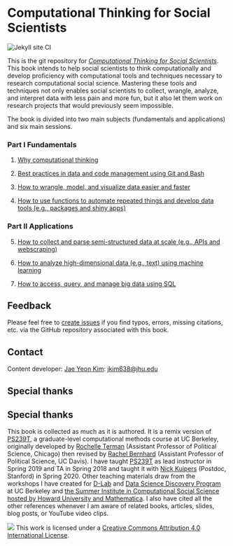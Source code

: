# Computational Thinking for Social Scientists

![Jekyll site CI](https://github.com/jaeyk/PS239T/workflows/Jekyll%20site%20CI/badge.svg)

This is the git repository for [*Computational Thinking for Social Scientists*](https://jaeyk.github.io/PS239T/). This book intends to help social scientists to think computationally and develop proficiency with computational tools and techniques necessary to research computational social science. Mastering these tools and techniques not only enables social scientists to collect, wrangle, analyze, and interpret data with less pain and more fun, but it also let them work on research projects that would previously seem impossible. 

The book is divided into two main subjects (fundamentals and applications) and six main sessions. 

### Part I Fundamentals

1. [Why computational thinking](https://jaeyk.github.io/PS239T/motivation.html)

2. [Best practices in data and code management using Git and Bash](https://jaeyk.github.io/PS239T/git_bash.html)

3. [How to wrangle, model, and visualize data easier and faster](https://jaeyk.github.io/PS239T/tidy_data.html) 

4. [How to use functions to automate repeated things and develop data tools (e.g., packages and shiny apps)](https://jaeyk.github.io/PS239T/functional_programming.html) 

### Part II Applications

5. [How to collect and parse semi-structured data at scale (e.g., APIs and webscraping)](https://jaeyk.github.io/PS239T/semi_structured_data.html) 

6. [How to analyze high-dimensional data (e.g., text) using machine learning](https://jaeyk.github.io/PS239T/machine_learning.html) 

7. [How to access, query, and manage big data using SQL](https://jaeyk.github.io/PS239T/big_data.html) 

## Feedback

Please feel free to [create issues](https://github.com/jaeyk/PS239T/issues) if you find typos, errors, missing citations, etc. via the GitHub repository associated with this book. 

## Contact

Content developer: [Jae Yeon Kim](https://jaeyk.github.io/): jkim638@jhu.edu

## Special thanks 

## Special thanks 

This book is collected as much as it is authored. It is a remix version of [PS239T](https://github.com/rochelleterman/PS239T), a graduate-level computational methods course at UC Berkeley, originally developed by [Rochelle Terman](http://rochelleterman.com/) (Assistant Professor of Political Science, Chicago) then revised by [Rachel Bernhard](http://rachelbernhard.com/) (Assistant Professor of Political Science, UC Davis). I have taught [PS239T](https://github.com/PS239T/spring_2021) as lead instructor in Spring 2019 and TA in Spring 2018 and taught it with [Nick Kuipers](https://nicholaskuipers.com/) (Postdoc, Stanford) in Spring 2020. Other teaching materials draw from the workshops I have created for [D-Lab](https://dlab.berkeley.edu/) and [Data Science Discovery Program](https://data.berkeley.edu/research/discovery-program-home) at UC Berkeley and [the Summer Institute in Computational Social Science hosted by Howard University and Mathematica](https://sicss.io/2021/howard-mathematica/). I also have cited all the other references whenever I am aware of related books, articles, slides, blog posts, or YouTube video clips. 

![](https://licensebuttons.net/l/by/4.0/88x31.png) This work is licensed under a [Creative Commons Attribution 4.0 International License](https://creativecommons.org/licenses/by/4.0/).
